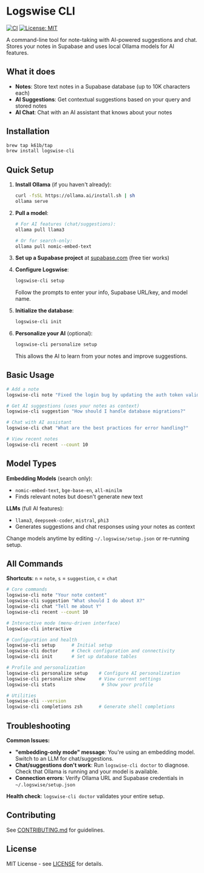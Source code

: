 # Logswise CLI

[![CI](https://github.com/k61b/logswise-cli/actions/workflows/ci.yml/badge.svg)](https://github.com/k61b/logswise-cli/actions/workflows/ci.yml)
[![License: MIT](https://img.shields.io/badge/License-MIT-yellow.svg)](LICENSE)

A command-line tool for note-taking with AI-powered suggestions and chat. Stores your notes in Supabase and uses local Ollama models for AI features.

## What it does

- **Notes**: Store text notes in a Supabase database (up to 10K characters each)
- **AI Suggestions**: Get contextual suggestions based on your query and stored notes
- **AI Chat**: Chat with an AI assistant that knows about your notes

## Installation

```sh
brew tap k61b/tap
brew install logswise-cli
```

## Quick Setup

1. **Install Ollama** (if you haven't already):
   ```sh
   curl -fsSL https://ollama.ai/install.sh | sh
   ollama serve
   ```

2. **Pull a model**:
   ```sh
   # For AI features (chat/suggestions):
   ollama pull llama3
   
   # Or for search-only:
   ollama pull nomic-embed-text
   ```

3. **Set up a Supabase project** at [supabase.com](https://supabase.com) (free tier works)

4. **Configure Logswise**:
   ```sh
   logswise-cli setup
   ```
   Follow the prompts to enter your info, Supabase URL/key, and model name.

5. **Initialize the database**:
   ```sh
   logswise-cli init
   ```
6. **Personalize your AI** (optional):
   ```sh
   logswise-cli personalize setup
   ```
   This allows the AI to learn from your notes and improve suggestions.


## Basic Usage

```sh
# Add a note
logswise-cli note "Fixed the login bug by updating the auth token validation"

# Get AI suggestions (uses your notes as context)
logswise-cli suggestion "How should I handle database migrations?"

# Chat with AI assistant
logswise-cli chat "What are the best practices for error handling?"

# View recent notes
logswise-cli recent --count 10
```

## Model Types

**Embedding Models** (search only):
- `nomic-embed-text`, `bge-base-en`, `all-minilm`
- Finds relevant notes but doesn't generate new text

**LLMs** (full AI features):  
- `llama3`, `deepseek-coder`, `mistral`, `phi3`
- Generates suggestions and chat responses using your notes as context

Change models anytime by editing `~/.logswise/setup.json` or re-running setup.

## All Commands

**Shortcuts**: `n` = `note`, `s` = `suggestion`, `c` = `chat`

```sh
# Core commands
logswise-cli note "Your note content"
logswise-cli suggestion "What should I do about X?"
logswise-cli chat "Tell me about Y"
logswise-cli recent --count 10

# Interactive mode (menu-driven interface)
logswise-cli interactive

# Configuration and health
logswise-cli setup      # Initial setup
logswise-cli doctor     # Check configuration and connectivity
logswise-cli init       # Set up database tables

# Profile and personalization
logswise-cli personalize setup    # Configure AI personalization
logswise-cli personalize show     # View current settings
logswise-cli stats                 # Show your profile

# Utilities
logswise-cli --version
logswise-cli completions zsh      # Generate shell completions
```

## Troubleshooting

**Common Issues:**

- **"embedding-only mode" message**: You're using an embedding model. Switch to an LLM for chat/suggestions.
- **Chat/suggestions don't work**: Run `logswise-cli doctor` to diagnose. Check that Ollama is running and your model is available.
- **Connection errors**: Verify Ollama URL and Supabase credentials in `~/.logswise/setup.json`

**Health check**: `logswise-cli doctor` validates your entire setup.

## Contributing

See [CONTRIBUTING.md](CONTRIBUTING.md) for guidelines.

## License

MIT License - see [LICENSE](LICENSE) for details.
